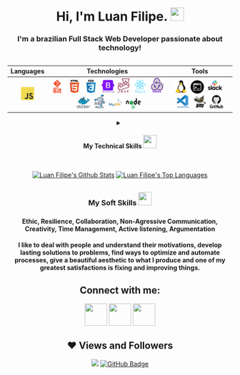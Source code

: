 

<h1 align="center">
Hi, I'm Luan Filipe.
<img src="https://cdn-icons-png.flaticon.com/512/5038/5038593.png" width="30px" height="30px">
</h1>

<h3 align="center">I'm a brazilian Full Stack Web Developer passionate about technology!</h3>

##

<div id='lojc' align="center">

| Languages  | Technologies | Tools |  
|---|---|---|
|<div id='lojc' align="center"><img src="./imgs/01-languages/javascript.svg" width="30" height="30" alt="JavaScript"/></div>|<div id='lojc' align="center"><img src="./imgs/02-technologies/git.png" width="30" height="30" alt="Git"/>&nbsp;&nbsp;<img src="./imgs/02-technologies/html.svg" width="30" height="30" alt="HTML"/>&nbsp;&nbsp;<img src="./imgs/02-technologies/css3.png" width="30" height="30" alt="CSS"/>&nbsp;&nbsp;<img src="./imgs/02-technologies/bootstrap.svg" width="30" height="30" alt="BootStrap"/>&nbsp;&nbsp;<img src="./imgs/02-technologies/jest.png" width="27" height="33" alt="Jest"/>&nbsp;&nbsp;<img src="./imgs/02-technologies/react.svg" width="30" height="30" alt="React"/>&nbsp;&nbsp;<img src="./imgs/02-technologies/redux.png" width="30" height="35" alt="Redux"/>&nbsp;&nbsp;<img src="./imgs/02-technologies/docker.svg" width="30" height="30" alt="Docker"/>&nbsp;&nbsp;<img src="./imgs/02-technologies/docker-compose.png" width="27" height="33" alt="Docker-compose"/>&nbsp;&nbsp;<img src="./imgs/02-technologies/mysql.svg" width="30" height="30" alt="MySql"/>&nbsp;&nbsp;<img src="./imgs/02-technologies/nodejs.png" width="34" height="26" alt="NodeJs"/></div>|<div id='lojc' align="center"><img src="./imgs/03-tools/linux.svg" width="30" height="30" alt="GNU/Linux"/>&nbsp;&nbsp;<img src="./imgs/03-tools/terminal.png" width="30" height="30" alt="Bash/Terminal"/>&nbsp;&nbsp;<img src="./imgs/03-tools/slack.png" width="33" height="33" alt="Slack"/>&nbsp;&nbsp;<img src="./imgs/03-tools/vscode.svg" width="30" height="30" alt="VScode"/>&nbsp;&nbsp;<img src="./imgs/03-tools/gimp.png" width="30" height="30" alt="Gimp"/>&nbsp;&nbsp;<img src="./imgs/03-tools/github.png" width="30" height="30" alt="GitHub"/></div>|

  <details>
    <summary>
	<h4 align="center">My Technical Skills
	<img src="https://cdn-icons-png.flaticon.com/512/1005/1005141.png" width="30px" height="30px">
	</h4>
	</summary>
<div id='lojc' align="center">

| Languages  | Frameworks | Technologies | Tools | 
|---|---|---|---|
|<div id='lojc' align="center"><span>JavaScript🔸SQL</span></div>|<div id='lojc' align="center"><span>React🔸Jest</span></div>|<div id='lojc' align="center"><span>Git🔸React Testing Library🔸API🔸HTML🔸CSS🔸React Router🔸Redux🔸Context API🔸React Hooks🔸Docker🔸Docker Compose🔸Local Storage🔸Mocks🔸Bootstrap</span></div>|<div id='lojc' align="center"><span>Linux🔸Terminal🔸Bash🔸GitHub🔸Visual Studio Code🔸MySQL Workbench</span></div>|
  </details>

## 

<div align="center">
  <a href="https://github.com/luanfgoncalves/github-readme-stats"><img height="165em" alt="Luan Filipe's Github Stats" src="https://github-readme-stats.vercel.app/api?username=luanfgoncalves&show_icons=true&count_private=true&theme=react&hide_border=true&bg_color=0D1117" /></a>
  <a href="https://github.com/luanfgoncalves/github-readme-stats"><img height="165em" alt="Luan Filipe's Top Languages" src="https://github-readme-stats.vercel.app/api/top-langs/?username=luanfgoncalves&langs_count=8&count_private=true&layout=compact&theme=react&hide_border=true&bg_color=0D1117"/>
	</a>
</div>

## 

<div>
	<h3 align="center">
		My Soft Skills
		<img src="https://cdn-icons-png.flaticon.com/512/2420/2420518.png" width="30px" height="30px">
	<h3>
	<h4 align="center">Ethic, Resilience, Collaboration, Non-Agressive Communication, Creativity, Time Management, Active listening, Argumentation<h4>
	I like to deal with people and understand their motivations, develop lasting solutions to problems, find ways to optimize and automate processes, give a beautiful aesthetic to what I produce and one of my greatest satisfactions is fixing and improving things.
</div>

## Connect with me:
<div align="center">
  <a href="https://instagram.com/luanfgoncalves" target="_blank"><img src="https://cdn-icons-png.flaticon.com/512/3955/3955024.png" width="50px" height="50px" target="_blank"></a>
  <a href = "mailto:luanfgoncalves@outlook.com"><img src="https://cdn-icons-png.flaticon.com/512/906/906312.png" width="50px" height="50px" target="_blank"></a>
  <a href="https://www.linkedin.com/in/luanfgoncalves/" target="_blank"><img src="https://cdn-icons-png.flaticon.com/512/4494/4494498.png" width="50px" height="50px" target="_blank"></a> 
</div>

## ❤ Views and Followers
<div align="center">
	<a href="https://github.com/Meghna-DAS/github-profile-views-counter"><img src="https://komarev.com/ghpvc/?username=luanfgoncalves"></a>
	<a href="https://github.com/luanfgoncalves?tab=followers"><img src="https://img.shields.io/github/followers/luanfgoncalves?label=Followers&style=social" alt="GitHub Badge"></a>
</div> 

<!-- programação | desenvolvimento | development | dev | webdeveloper| webdev| html | css | javascript | JS | python | py | Typescript | ts | Linux | react | redux | context | contextApi | docker | docker-compose | sql | mysql | nodeJS | frontend | backend | fullstack | bilingual | home office | stackoverflow | jest | RTL | mocha | sinnon | chai | . -->
